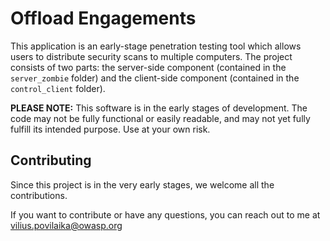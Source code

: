 # Offload Engagements
This application is an early-stage penetration testing tool which allows users to distribute security scans to multiple computers. The project consists of two parts: the server-side component (contained in the `server_zombie` folder) and the client-side component (contained in the `control_client` folder).

**PLEASE NOTE:** This software is in the early stages of development. The code may not be fully functional or easily readable, and may not yet fully fulfill its intended purpose. Use at your own risk.

## Contributing
Since this project is in the very early stages, we welcome all the contributions.

If you want to contribute or have any questions, you can reach out to me at vilius.povilaika@owasp.org
